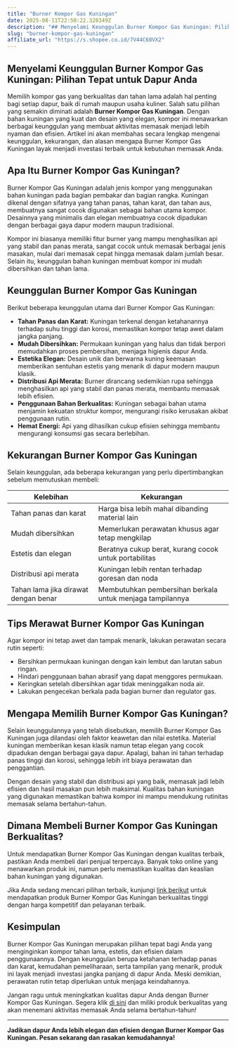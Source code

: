 ```yaml
---
title: "Burner Kompor Gas Kuningan"
date: 2025-08-11T22:50:22.328349Z
description: "## Menyelami Keunggulan Burner Kompor Gas Kuningan: Pilihan Tepat untuk Dapur Anda..."
slug: "burner-kompor-gas-kuningan"
affiliate_url: "https://s.shopee.co.id/7V44C68VX2"
---
```

## Menyelami Keunggulan Burner Kompor Gas Kuningan: Pilihan Tepat untuk Dapur Anda

Memilih kompor gas yang berkualitas dan tahan lama adalah hal penting bagi setiap dapur, baik di rumah maupun usaha kuliner. Salah satu pilihan yang semakin diminati adalah **Burner Kompor Gas Kuningan**. Dengan bahan kuningan yang kuat dan desain yang elegan, kompor ini menawarkan berbagai keunggulan yang membuat aktivitas memasak menjadi lebih nyaman dan efisien. Artikel ini akan membahas secara lengkap mengenai keunggulan, kekurangan, dan alasan mengapa Burner Kompor Gas Kuningan layak menjadi investasi terbaik untuk kebutuhan memasak Anda.

## Apa Itu Burner Kompor Gas Kuningan?

Burner Kompor Gas Kuningan adalah jenis kompor yang menggunakan bahan kuningan pada bagian pembakar dan bagian rangka. Kuningan dikenal dengan sifatnya yang tahan panas, tahan karat, dan tahan aus, membuatnya sangat cocok digunakan sebagai bahan utama kompor. Desainnya yang minimalis dan elegan membuatnya cocok dipadukan dengan berbagai gaya dapur modern maupun tradisional.

Kompor ini biasanya memiliki fitur burner yang mampu menghasilkan api yang stabil dan panas merata, sangat cocok untuk memasak berbagai jenis masakan, mulai dari memasak cepat hingga memasak dalam jumlah besar. Selain itu, keunggulan bahan kuningan membuat kompor ini mudah dibersihkan dan tahan lama.

## Keunggulan Burner Kompor Gas Kuningan

Berikut beberapa keunggulan utama dari Burner Kompor Gas Kuningan:

- **Tahan Panas dan Karat:** Kuningan terkenal dengan ketahanannya terhadap suhu tinggi dan korosi, memastikan kompor tetap awet dalam jangka panjang.
- **Mudah Dibersihkan:** Permukaan kuningan yang halus dan tidak berpori memudahkan proses pembersihan, menjaga higienis dapur Anda.
- **Estetika Elegan:** Desain unik dan berwarna kuning keemasan memberikan sentuhan estetis yang menarik di dapur modern maupun klasik.
- **Distribusi Api Merata:** Burner dirancang sedemikian rupa sehingga menghasilkan api yang stabil dan panas merata, membantu memasak lebih efisien.
- **Penggunaan Bahan Berkualitas:** Kuningan sebagai bahan utama menjamin kekuatan struktur kompor, mengurangi risiko kerusakan akibat penggunaan rutin.
- **Hemat Energi:** Api yang dihasilkan cukup efisien sehingga membantu mengurangi konsumsi gas secara berlebihan.

## Kekurangan Burner Kompor Gas Kuningan

Selain keunggulan, ada beberapa kekurangan yang perlu dipertimbangkan sebelum memutuskan membeli:

| Kelebihan                                | Kekurangan                                              |
|------------------------------------------|---------------------------------------------------------|
| Tahan panas dan karat                   | Harga bisa lebih mahal dibanding material lain       |
| Mudah dibersihkan                        | Memerlukan perawatan khusus agar tetap mengkilap     |
| Estetis dan elegan                      | Beratnya cukup berat, kurang cocok untuk portabilitas  |
| Distribusi api merata                   | Kuningan lebih rentan terhadap goresan dan noda       |
| Tahan lama jika dirawat dengan benar   | Membutuhkan pembersihan berkala untuk menjaga tampilannya |

## Tips Merawat Burner Kompor Gas Kuningan

Agar kompor ini tetap awet dan tampak menarik, lakukan perawatan secara rutin seperti:

- Bersihkan permukaan kuningan dengan kain lembut dan larutan sabun ringan.
- Hindari penggunaan bahan abrasif yang dapat menggores permukaan.
- Keringkan setelah dibersihkan agar tidak meninggalkan noda air.
- Lakukan pengecekan berkala pada bagian burner dan regulator gas.

## Mengapa Memilih Burner Kompor Gas Kuningan?

Selain keunggulannya yang telah disebutkan, memilih Burner Kompor Gas Kuningan juga dilandasi oleh faktor keawetan dan nilai estetika. Material kuningan memberikan kesan klasik namun tetap elegan yang cocok dipadukan dengan berbagai gaya dapur. Apalagi, bahan ini tahan terhadap panas tinggi dan korosi, sehingga lebih irit biaya perawatan dan penggantian.

Dengan desain yang stabil dan distribusi api yang baik, memasak jadi lebih efisien dan hasil masakan pun lebih maksimal. Kualitas bahan kuningan yang digunakan memastikan bahwa kompor ini mampu mendukung rutinitas memasak selama bertahun-tahun.

## Dimana Membeli Burner Kompor Gas Kuningan Berkualitas?

Untuk mendapatkan Burner Kompor Gas Kuningan dengan kualitas terbaik, pastikan Anda membeli dari penjual terpercaya. Banyak toko online yang menawarkan produk ini, namun perlu memastikan kualitas dan keaslian bahan kuningan yang digunakan.

Jika Anda sedang mencari pilihan terbaik, kunjungi [link berikut](https://s.shopee.co.id/7V44C68VX2) untuk mendapatkan produk Burner Kompor Gas Kuningan berkualitas tinggi dengan harga kompetitif dan pelayanan terbaik.

## Kesimpulan

Burner Kompor Gas Kuningan merupakan pilihan tepat bagi Anda yang menginginkan kompor tahan lama, estetis, dan efisien dalam penggunaannya. Dengan keunggulan berupa ketahanan terhadap panas dan karat, kemudahan pemeliharaan, serta tampilan yang menarik, produk ini layak menjadi investasi jangka panjang di dapur Anda. Meski demikian, perawatan rutin tetap diperlukan untuk menjaga keindahannya.

Jangan ragu untuk meningkatkan kualitas dapur Anda dengan Burner Kompor Gas Kuningan. Segera klik [di sini](https://s.shopee.co.id/7V44C68VX2) dan miliki produk berkualitas yang akan menemani aktivitas memasak Anda selama bertahun-tahun!

---

**Jadikan dapur Anda lebih elegan dan efisien dengan Burner Kompor Gas Kuningan. Pesan sekarang dan rasakan kemudahannya!**